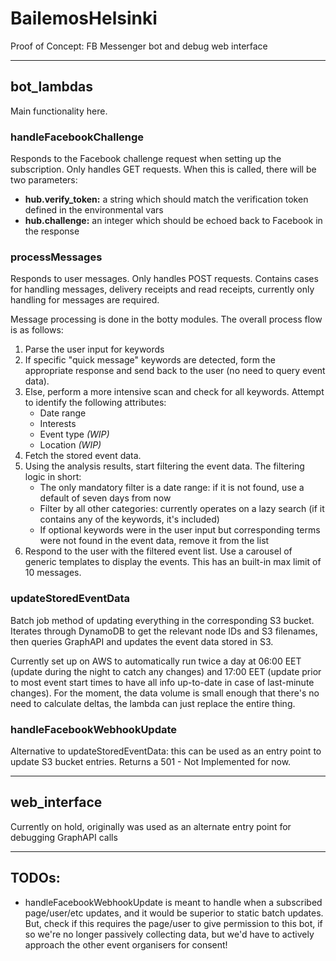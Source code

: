 # BailemosHelsinki
Proof of Concept: FB Messenger bot and debug web interface

---

## bot_lambdas
Main functionality here.

### handleFacebookChallenge
Responds to the Facebook challenge request when setting up the subscription. Only handles GET requests. When this is called, there will be two parameters: 
* __hub.verify_token:__ a string which should match the verification token defined in the environmental vars
* __hub.challenge:__ an integer which should be echoed back to Facebook in the response

### processMessages
Responds to user messages. Only handles POST requests. Contains cases for handling messages, delivery receipts and read receipts, currently only handling for messages are required.

Message processing is done in the botty modules. The overall process flow is as follows:
1. Parse the user input for keywords
2. If specific "quick message" keywords are detected, form the appropriate response and send back to the user (no need to query event data).
3. Else, perform a more intensive scan and check for all keywords. Attempt to identify the following attributes:
    * Date range
    * Interests
    * Event type _(WIP)_
    * Location _(WIP)_
5. Fetch the stored event data.
4. Using the analysis results, start filtering the event data. The filtering logic in short:
    * The only mandatory filter is a date range: if it is not found, use a default of seven days from now
    * Filter by all other categories: currently operates on a lazy search (if it contains any of the keywords, it's included)
    * If optional keywords were in the user input but corresponding terms were not found in the event data, remove it from the list
5. Respond to the user with the filtered event list. Use a carousel of generic templates to display the events. This has an built-in max limit of 10 messages.

### updateStoredEventData
Batch job method of updating everything in the corresponding S3 bucket. Iterates through DynamoDB to get the relevant node IDs and S3 filenames, then queries GraphAPI and updates the event data stored in S3.

Currently set up on AWS to automatically run twice a day at 06:00 EET (update during the night to catch any changes) and 17:00 EET (update prior to most event start times to have all info up-to-date in case of last-minute changes). For the moment, the data volume is small enough that there's no need to calculate deltas, the lambda can just replace the entire thing.

### handleFacebookWebhookUpdate
Alternative to updateStoredEventData: this can be used as an entry point to update S3 bucket entries. Returns a 501 - Not Implemented for now.

---

## web_interface
Currently on hold, originally was used as an alternate entry point for debugging GraphAPI calls

---

## TODOs:

* handleFacebookWebhookUpdate is meant to handle when a subscribed page/user/etc updates, and it would be superior to static batch updates. But, check if this requires the page/user to give permission to this bot, if so we're no longer passively collecting data, but we'd have to actively approach the other event organisers for consent!
